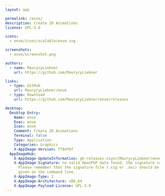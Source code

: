 ```yaml
---
layout: app

permalink: /enve/
description: Create 2D Animations
license: GPL-3.0

icons:
  - enve/icons/scalable/enve.svg

screenshots:
  - enve/screenshot.png

authors:
  - name: MaurycyLiebner
    url: https://github.com/MaurycyLiebner

links:
  - type: GitHub
    url: MaurycyLiebner/enve
  - type: Download
    url: https://github.com/MaurycyLiebner/enve/releases

desktop:
  Desktop Entry:
    Name: enve
    Exec: enve
    Icon: enve
    Comment: Create 2D Animations
    Terminal: false
    Type: Application
    Categories: Graphics
    X-AppImage-Version: ff04f0f
  AppImageHub:
    X-AppImage-UpdateInformation: gh-releases-zsync|MaurycyLiebner|enve|continuous|enve*-x86_64.AppImage.zsync
    X-AppImage-Signature: no valid OpenPGP data found. the signature could not be verified.
      Please remember that the signature file (.sig or .asc) should be the first file
      given on the command line.
    X-AppImage-Type: 2
    X-AppImage-Architecture: x86_64
    X-AppImage-Payload-License: GPL-3.0
---
```

